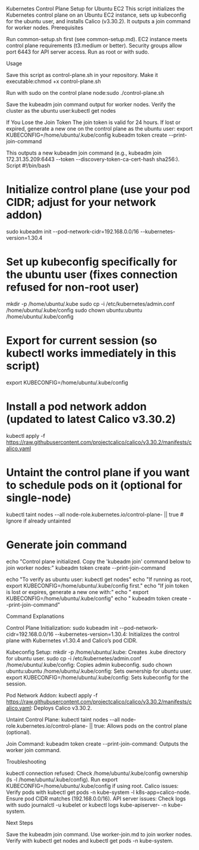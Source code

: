 Kubernetes Control Plane Setup for Ubuntu EC2
This script initializes the Kubernetes control plane on an Ubuntu EC2 instance, sets up kubeconfig for the ubuntu user, and installs Calico (v3.30.2). It outputs a join command for worker nodes.
Prerequisites

Run common-setup.sh first (see common-setup.md).
EC2 instance meets control plane requirements (t3.medium or better).
Security groups allow port 6443 for API server access.
Run as root or with sudo.

Usage

Save this script as control-plane.sh in your repository.
Make it executable:chmod +x control-plane.sh


Run with sudo on the control plane node:sudo ./control-plane.sh


Save the kubeadm join command output for worker nodes.
Verify the cluster as the ubuntu user:kubectl get nodes



If You Lose the Join Token
The join token is valid for 24 hours. If lost or expired, generate a new one on the control plane as the ubuntu user:
export KUBECONFIG=/home/ubuntu/.kube/config
kubeadm token create --print-join-command

This outputs a new kubeadm join command (e.g., kubeadm join 172.31.35.209:6443 --token <new-token> --discovery-token-ca-cert-hash sha256:<hash>).
Script
#!/bin/bash

# Initialize control plane (use your pod CIDR; adjust for your network addon)
sudo kubeadm init --pod-network-cidr=192.168.0.0/16 --kubernetes-version=1.30.4

# Set up kubeconfig specifically for the ubuntu user (fixes connection refused for non-root user)
mkdir -p /home/ubuntu/.kube
sudo cp -i /etc/kubernetes/admin.conf /home/ubuntu/.kube/config
sudo chown ubuntu:ubuntu /home/ubuntu/.kube/config

# Export for current session (so kubectl works immediately in this script)
export KUBECONFIG=/home/ubuntu/.kube/config

# Install a pod network addon (updated to latest Calico v3.30.2)
kubectl apply -f https://raw.githubusercontent.com/projectcalico/calico/v3.30.2/manifests/calico.yaml

# Untaint the control plane if you want to schedule pods on it (optional for single-node)
kubectl taint nodes --all node-role.kubernetes.io/control-plane- || true  # Ignore if already untainted

# Generate join command
echo "Control plane initialized. Copy the 'kubeadm join' command below to join worker nodes:"
kubeadm token create --print-join-command

echo "To verify as ubuntu user: kubectl get nodes"
echo "If running as root, export KUBECONFIG=/home/ubuntu/.kube/config first."
echo "If join token is lost or expires, generate a new one with:"
echo "  export KUBECONFIG=/home/ubuntu/.kube/config"
echo "  kubeadm token create --print-join-command"

Command Explanations

Control Plane Initialization:
sudo kubeadm init --pod-network-cidr=192.168.0.0/16 --kubernetes-version=1.30.4: Initializes the control plane with Kubernetes v1.30.4 and Calico’s pod CIDR.


Kubeconfig Setup:
mkdir -p /home/ubuntu/.kube: Creates .kube directory for ubuntu user.
sudo cp -i /etc/kubernetes/admin.conf /home/ubuntu/.kube/config: Copies admin kubeconfig.
sudo chown ubuntu:ubuntu /home/ubuntu/.kube/config: Sets ownership for ubuntu user.
export KUBECONFIG=/home/ubuntu/.kube/config: Sets kubeconfig for the session.


Pod Network Addon:
kubectl apply -f https://raw.githubusercontent.com/projectcalico/calico/v3.30.2/manifests/calico.yaml: Deploys Calico v3.30.2.


Untaint Control Plane:
kubectl taint nodes --all node-role.kubernetes.io/control-plane- || true: Allows pods on the control plane (optional).


Join Command:
kubeadm token create --print-join-command: Outputs the worker join command.



Troubleshooting

kubectl connection refused: Check /home/ubuntu/.kube/config ownership (ls -l /home/ubuntu/.kube/config). Run export KUBECONFIG=/home/ubuntu/.kube/config if using root.
Calico issues: Verify pods with kubectl get pods -n kube-system -l k8s-app=calico-node. Ensure pod CIDR matches (192.168.0.0/16).
API server issues: Check logs with sudo journalctl -u kubelet or kubectl logs kube-apiserver-<node> -n kube-system.

Next Steps

Save the kubeadm join command.
Use worker-join.md to join worker nodes.
Verify with kubectl get nodes and kubectl get pods -n kube-system.
